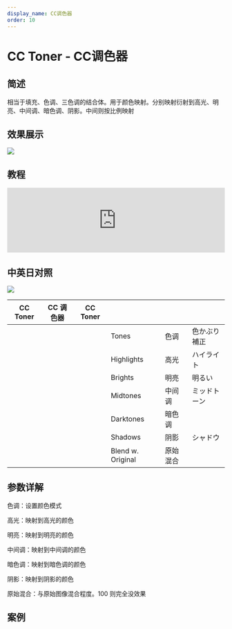 ```yaml
---
display_name: CC调色器
order: 10
---
```


# CC Toner - CC调色器

## 简述

相当于填充、色调、三色调的结合体。用于颜色映射。分别映射衍射到高光、明亮、中间调、暗色调、阴影。中间则按比例映射

## 效果展示

![](https://cdn.yuelili.com/20211212143012.png)

## 教程

<iframe src="https://player.bilibili.com/player.html?bvid=BV1e34y1X7Vj&page=1&high_quality=1" width="100%" allowfullscreen="allowfullscreen" frameborder="0"></iframe>

## 中英日对照

![](https://cdn.yuelili.com/20211212142900.png)

| CC Toner | CC 调色器 | CC Toner |                   |          |              |
| -------- | --------- | -------- | ----------------- | -------- | ------------ |
|          |           |          | Tones             | 色调     | 色かぶり補正 |
|          |           |          | Highlights        | 高光     | ハイライト   |
|          |           |          | Brights           | 明亮     | 明るい       |
|          |           |          | Midtones          | 中间调   | ミッドトーン |
|          |           |          | Darktones         | 暗色调   |              |
|          |           |          | Shadows           | 阴影     | シャドウ     |
|          |           |          | Blend w. Original | 原始混合 |              |

## 参数详解

色调：设置颜色模式

高光：映射到高光的颜色

明亮：映射到明亮的颜色

中间调：映射到中间调的颜色

暗色调：映射到暗色调的颜色

阴影：映射到阴影的颜色

原始混合：与原始图像混合程度。100 则完全没效果

## 案例

